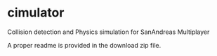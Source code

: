 # cimulator
Collision detection and Physics simulation for SanAndreas Multiplayer

A proper readme is provided in the download zip file.
